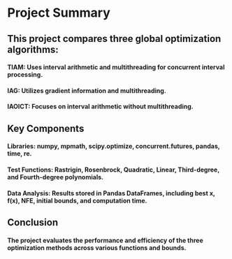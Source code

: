 # Project Summary
## This project compares three global optimization algorithms:

#### TIAM: Uses interval arithmetic and multithreading for concurrent interval processing.
#### IAG: Utilizes gradient information and multithreading.
#### IAOICT: Focuses on interval arithmetic without multithreading.
## Key Components
#### Libraries: numpy, mpmath, scipy.optimize, concurrent.futures, pandas, time, re.
#### Test Functions: Rastrigin, Rosenbrock, Quadratic, Linear, Third-degree, and Fourth-degree polynomials.
#### Data Analysis: Results stored in Pandas DataFrames, including best x, f(x), NFE, initial bounds, and computation time.
## Conclusion
#### The project evaluates the performance and efficiency of the three optimization methods across various functions and bounds.
